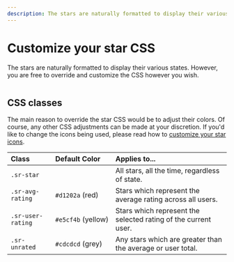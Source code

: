 ```yaml
---
description: The stars are naturally formatted to display their various states. However, you are free to override and customize the CSS however you wish.
---
```


# Customize your star CSS

The stars are naturally formatted to display their various states. However, you are free to override and customize the CSS however you wish.

<img :src="$withBase('/images/starratings-example.png')" class="dropshadow" alt="">

## CSS classes

The main reason to override the star CSS would be to adjust their colors. Of course, any other CSS adjustments can be made at your discretion. If you'd like to change the icons being used, please read how to [customize your star icons](/customize-your-star-icons/).

| Class             | Default Color      | Applies to...
|:------------------|:-------------------|:--------------
| <span style="white-space:nowrap">`.sr-star`</span>        |                         | All stars, all the time, regardless of state.
| <span style="white-space:nowrap">`.sr-avg-rating`</span>  | `#d1202a`&nbsp;(red)    | Stars which represent the average rating across all users.
| <span style="white-space:nowrap">`.sr-user-rating`</span> | `#e5cf4b`&nbsp;(yellow) | Stars which represent the selected rating of the current user.
| <span style="white-space:nowrap">`.sr-unrated`</span>     | `#cdcdcd`&nbsp;(grey)   | Any stars which are greater than the average or user total.
